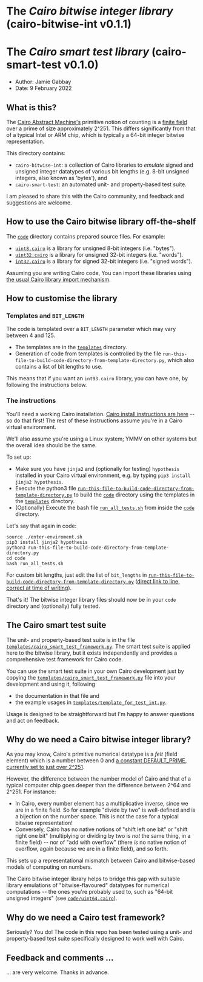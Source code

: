 # The _Cairo bitwise integer library_ (cairo-bitwise-int v0.1.1)
# The _Cairo smart test library_ (cairo-smart-test v0.1.0)

* Author: Jamie Gabbay
* Date: 9 February 2022

## What is this?

The [Cairo Abstract Machine's](https://www.cairo-lang.org/) primitive notion of counting is a [finite field](https://en.wikipedia.org/wiki/Finite_field) over a prime of size approximately 2^251.  This differs significantly from that of a typical Intel or ARM chip, which is typically a 64-bit integer bitwise representation.

This directory contains:

* `cairo-bitwise-int`: a collection of Cairo libraries to _emulate_ signed and unsigned integer datatypes of various bit lengths (e.g. 8-bit unsigned integers, also known as 'bytes'), and
* `cairo-smart-test`: an automated unit- and property-based test suite.

I am pleased to share this with the Cairo community, and feedback and suggestions are welcome.


## How to use the Cairo bitwise library off-the-shelf

The [`code`](https://github.com/bellissimogiorno/cairo-integer-types/tree/main/code) directory contains prepared source files.  For example:

* [`uint8.cairo`](https://github.com/bellissimogiorno/cairo-integer-types/blob/main/code/uint8.cairo) is a library for unsigned 8-bit integers (i.e. "bytes").
* [`uint32.cairo`](https://github.com/bellissimogiorno/cairo-integer-types/blob/main/code/uint32.cairo) is a library for unsigned 32-bit integers (i.e. "words").
* [`int32.cairo`](https://github.com/bellissimogiorno/cairo-integer-types/blob/main/code/int32.cairo) is a library for signed 32-bit integers (i.e. "signed words").

Assuming you are writing Cairo code, You can import these libraries using [the usual Cairo library import mechanism](https://www.cairo-lang.org/docs/reference/syntax.html#library-imports).


## How to customise the library

### Templates and `BIT_LENGTH`

The code is templated over a `BIT_LENGTH` parameter which may vary between 4 and 125.

* The templates are in the [`templates`](https://github.com/bellissimogiorno/cairo-integer-types/tree/main/templates) directory.
* Generation of code from templates is controlled by the file `run-this-file-to-build-code-directory-from-template-directory.py`, which also contains a list of bit lengths to use.

This means that if you want an `int93.cairo` library, you can have one, by following the instructions below.

### The instructions

You'll need a working Cairo installation.  [Cairo install instructions are here](https://www.cairo-lang.org/docs/quickstart.html#installation) -- so do that first!  The rest of these instructions assume you're in a Cairo virtual environment.

We'll also assume you're using a Linux system; YMMV on other systems but the overall idea should be the same.

To set up:

* Make sure you have `jinja2` and (optionally for testing) `hypothesis` installed in your Cairo virtual environment, e.g. by typing `pip3 install jinja2 hypothesis`.
* Execute the python3 file [`run-this-file-to-build-code-directory-from-template-directory.py`](https://github.com/bellissimogiorno/cairo-integer-types/blob/main/run-this-file-to-build-code-directory-from-template-directory.py) to build the [`code`](https://github.com/bellissimogiorno/cairo-integer-types/tree/main/code) directory using the templates in the [`templates`](https://github.com/bellissimogiorno/cairo-integer-types/tree/main/templates) directory.
* (Optionally) Execute the bash file [`run_all_tests.sh`](https://github.com/bellissimogiorno/cairo-integer-types/blob/main/code/run_all_tests.sh) from inside the [`code`](https://github.com/bellissimogiorno/cairo-integer-types/tree/main/code) directory.

Let's say that again in code:

```
source ./enter-enviroment.sh
pip3 install jinja2 hypothesis
python3 run-this-file-to-build-code-directory-from-template-directory.py
cd code
bash run_all_tests.sh
```

For custom bit lengths, just edit the list of `bit_lengths` in [`run-this-file-to-build-code-directory-from-template-directory.py`](https://github.com/bellissimogiorno/cairo-integer-types/blob/main/run-this-file-to-build-code-directory-from-template-directory.py) ([direct link to line, correct at time of writing](https://github.com/bellissimogiorno/cairo-integer-types/blob/main/run-this-file-to-build-code-directory-from-template-directory.py#L14)).

That's it!  The bitwise integer library files should now be in your `code` directory and (optionally) fully tested.


## The Cairo smart test suite

The unit- and property-based test suite is in the file [`templates/cairo_smart_test_framework.py`](https://github.com/bellissimogiorno/cairo-integer-types/blob/main/templates/cairo_smart_test_framework.py).  The smart test suite is applied here to the bitwise library, but it exists independently and provides a comprehensive test framework for Cairo code.

You can use the smart test suite in your own Cairo development just by copying the [`templates/cairo_smart_test_framework.py`](https://github.com/bellissimogiorno/cairo-integer-types/blob/main/templates/cairo_smart_test_framework.py) file into your development and using it, following

* the documentation in that file and
* the example usages in [`templates/template_for_test_int.py`](https://github.com/bellissimogiorno/cairo-integer-types/blob/main/templates/template_for_test_int.py).

Usage is designed to be straightforward but I'm happy to answer questions and act on feedback.

## Why do we need a Cairo bitwise integer library?

As you may know, Cairo's primitive numerical datatype is a _felt_ (field element) which is a number between 0 and [a constant DEFAULT_PRIME, currently set to just over 2^251](https://github.com/starkware-libs/cairo-lang/blob/64a7f6aed9757d3d8d6c28bd972df73272b0cb0a/src/starkware/cairo/lang/cairo_constants.py#L1).

However, the difference between the number model of Cairo and that of a typical computer chip goes deeper than the difference between 2^64 and 2^251.  For instance:

* In Cairo, every number element has a multiplicative inverse, since we are in a finite field. So for example "divide by two" is well-defined and is a bijection on the number space.  This is not the case for a typical bitwise representation!
* Conversely, Cairo has no native notions of "shift left one bit" or "shift right one bit" (multiplying or dividing by two is _not_ the same thing, in a finite field) -- nor of "add with overflow" (there _is_ no native notion of overflow, again because we are in a finite field), and so forth.

This sets up a representational mismatch between Cairo and bitwise-based models of computing on numbers.

The Cairo bitwise integer library helps to bridge this gap with suitable library emulations of "bitwise-flavoured" datatypes for numerical computations -- the ones you're probably used to, such as "64-bit unsigned integers" (see [`code/uint64.cairo`](https://github.com/bellissimogiorno/cairo-integer-types/blob/main/code/uint64.cairo)).

## Why do we need a Cairo test framework?

Seriously?  You do!  The code in this repo has been tested using a unit- and property-based test suite specifically designed to work well with Cairo.


## Feedback and comments ...

... are very welcome.  Thanks in advance.
